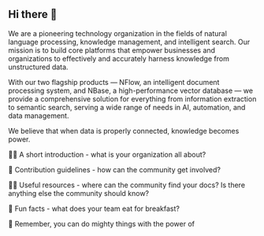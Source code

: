 ## Hi there 👋
We are a pioneering technology organization in the fields of natural language processing, knowledge management, and intelligent search. Our mission is to build core platforms that empower businesses and organizations to effectively and accurately harness knowledge from unstructured data.

With our two flagship products — NFlow, an intelligent document processing system, and NBase, a high-performance vector database — we provide a comprehensive solution for everything from information extraction to semantic search, serving a wide range of needs in AI, automation, and data management.

We believe that when data is properly connected, knowledge becomes power.

🙋‍♀️ A short introduction - what is your organization all about?

🌈 Contribution guidelines - how can the community get involved?

👩‍💻 Useful resources - where can the community find your docs? Is there anything else the community should know?

🍿 Fun facts - what does your team eat for breakfast?

🧙 Remember, you can do mighty things with the power of
